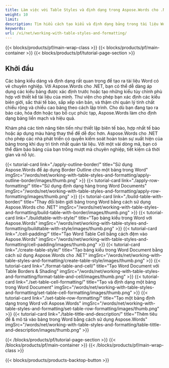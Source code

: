 ```yaml
---
title: Làm việc với Table Styles và định dạng trong Aspose.Words cho .NET
weight: 10
limit:
description: Tìm hiểu cách tạo kiểu và định dạng bảng trong tài liệu Word bằng cách sử dụng Aspose.Words cho .NET. Tùy chỉnh kiểu bảng, biên giới, bóng tối và sắp xếp dễ dàng.
keywords:
url: /vi/net/working-with-table-styles-and-formatting/
---
```

{{< blocks/products/pf/main-wrap-class >}}
{{< blocks/products/pf/main-container >}}
{{< blocks/products/pf/tutorial-page-section >}}

## Khởi đầu
 
Các bảng kiểu dáng và định dạng rất quan trọng để tạo ra tài liệu Word có vẻ chuyên nghiệp. Với Aspose.Words cho .NET, bạn có thể dễ dàng áp dụng các kiểu bảng được xác định trước hoặc tạo những kiểu tùy chỉnh phù hợp với thiết kế tài liệu của mình. Thư viện cho phép bạn xác định các kiểu biên giới, sắc thái tế bào, sắp xếp văn bản, và thậm chí quản lý tính chất chiều rộng và chiều cao bảng theo cách lập trình. Cho dù bạn đang tạo ra báo cáo, hóa đơn hoặc tạo bố cục phức tạp, Aspose.Words làm cho định dạng bảng liền mạch và hiệu quả.  

Khám phá các tính năng tiên tiến như thiết lập biên tế bào, hợp nhất tế bào hoặc áp dụng màu hàng thay thế để dễ đọc hơn. Aspose.Words cho .NET cho phép các nhà phát triển có quyền kiểm soát hoàn toàn sự xuất hiện của bảng trong khi duy trì tính nhất quán tài liệu. Với một vài dòng mã, bạn có thể đảm bảo bảng của bạn trông mượt mà chuyên nghiệp, tiết kiệm cả thời gian và nỗ lực.  

{{< tutorial-card link="./apply-outline-border/" title="Sử dụng Aspose.Words để áp dụng Border Outline cho một bảng trong Word" imgSrc="/words/net/working-with-table-styles-and-formatting/apply-outline-border/images/thumb.png" >}}
{{< tutorial-card link="./apply-row-formatting/" title="Sử dụng định dạng hàng trong Word Documents" imgSrc="/words/net/working-with-table-styles-and-formatting/apply-row-formatting/images/thumb.png" >}}
{{< tutorial-card link="./build-table-with-border/" title="Thay đổi biên giới bảng trong Word bằng cách sử dụng Aspose.Words cho .NET" imgSrc="/words/net/working-with-table-styles-and-formatting/build-table-with-border/images/thumb.png" >}}
{{< tutorial-card link="./buildtable-with-style/" title="Tạo bảng kiểu trong Word với Aspose.Words" imgSrc="/words/net/working-with-table-styles-and-formatting/buildtable-with-style/images/thumb.png" >}}
{{< tutorial-card link="./cell-padding/" title="Tạo Word Table Cell bằng cách đệm vào Aspose.Words" imgSrc="/words/net/working-with-table-styles-and-formatting/cell-padding/images/thumb.png" >}}
{{< tutorial-card link="./create-table-style/" title="Tạo bảng kiểu trong Word Document bằng cách sử dụng Aspose.Words cho .NET" imgSrc="/words/net/working-with-table-styles-and-formatting/create-table-style/images/thumb.png" >}}
{{< tutorial-card link="./format-table-and-cell/" title="Tạo Word Document với Table Borders & Shading" imgSrc="/words/net/working-with-table-styles-and-formatting/format-table-and-cell/images/thumb.png" >}}
{{< tutorial-card link="./set-table-cell-formatting/" title="Tạo và định dạng một bảng trong Word Document" imgSrc="/words/net/working-with-table-styles-and-formatting/set-table-cell-formatting/images/thumb.png" >}}
{{< tutorial-card link="./set-table-row-formatting/" title="Tạo một bảng định dạng trong Word với Aspose.Words" imgSrc="/words/net/working-with-table-styles-and-formatting/set-table-row-formatting/images/thumb.png" >}}
{{< tutorial-card link="./table-tittle-and-description/" title="Thêm tiêu đề & mô tả vào bảng trong Word bằng cách sử dụng Aspose.Words" imgSrc="/words/net/working-with-table-styles-and-formatting/table-tittle-and-description/images/thumb.png" >}}

{{< /blocks/products/pf/tutorial-page-section >}}
{{< /blocks/products/pf/main-container >}}
{{< /blocks/products/pf/main-wrap-class >}}

{{< blocks/products/products-backtop-button >}}